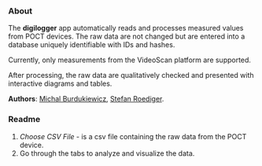### About
  
The **digilogger** app automatically reads and processes measured values from POCT devices. The raw data are not changed but are entered into a database uniquely identifiable with IDs and hashes.

Currently, only measurements from the VideoScan platform are supported.

After processing, the raw data are qualitatively checked and presented with interactive diagrams and tables.

**Authors**: [Michal Burdukiewicz](https://github.com/michbur), [Stefan Roediger](https://www.researchgate.net/profile/Stefan_Roediger).  

### Readme

1. *Choose CSV File* - is a csv file containing the raw data from the POCT device.  
2. Go through the tabs to analyze and visualize the data.  
